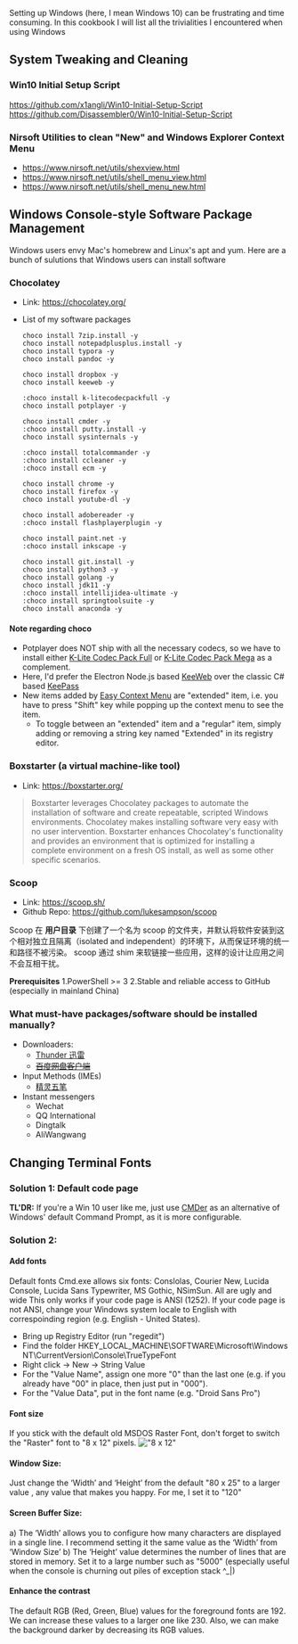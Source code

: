 Setting up Windows (here, I mean Windows 10) can be frustrating and time consuming. In this cookbook I will list all the trivialities I encountered when using Windows

## System Tweaking and Cleaning
### Win10 Initial Setup Script
https://github.com/x1angli/Win10-Initial-Setup-Script
https://github.com/Disassembler0/Win10-Initial-Setup-Script

### Nirsoft Utilities to clean "New" and Windows Explorer Context Menu
* https://www.nirsoft.net/utils/shexview.html
* https://www.nirsoft.net/utils/shell_menu_view.html
* https://www.nirsoft.net/utils/shell_menu_new.html

## Windows Console-style Software Package Management
Windows users envy Mac's homebrew and Linux's apt and yum. Here are a bunch of sulutions that Windows users can install software

### Chocolatey
* Link: https://chocolatey.org/

* List of my software packages

      choco install 7zip.install -y
      choco install notepadplusplus.install -y
      choco install typora -y
      choco install pandoc -y

      choco install dropbox -y
      choco install keeweb -y
      
      :choco install k-litecodecpackfull -y
      choco install potplayer -y
      
      choco install cmder -y
      :choco install putty.install -y
      choco install sysinternals -y
      
      :choco install totalcommander -y
      :choco install ccleaner -y
      :choco install ecm -y
      
      choco install chrome -y
      choco install firefox -y
      choco install youtube-dl -y

      choco install adobereader -y
      :choco install flashplayerplugin -y
      
      choco install paint.net -y
      :choco install inkscape -y
      
      choco install git.install -y
      choco install python3 -y
      choco install golang -y
      choco install jdk11 -y
      :choco install intellijidea-ultimate -y
      :choco install springtoolsuite -y 
      choco install anaconda -y 

#### Note regarding choco
* Potplayer does NOT ship with all the necessary codecs, so we have to install either [K-Lite Codec Pack Full](https://chocolatey.org/packages/k-litecodecpackfull) or [K-Lite Codec Pack Mega](https://chocolatey.org/packages/k-litecodecpackmega) as a complement.
* Here, I'd prefer the Electron Node.js based [KeeWeb](https://keeweb.info/) over the classic C# based [KeePass](https://keepass.info/)
* New items added by [Easy Context Menu](https://chocolatey.org/packages/ecm) are "extended" item, i.e. you have to press "Shift" key while popping up the context menu to see the item. 
    * To toggle between an "extended" item and a "regular" item, simply adding or removing a string key named "Extended" in its registry editor.

### Boxstarter (a virtual machine-like tool)
* Link: https://boxstarter.org/
> Boxstarter leverages Chocolatey packages to automate the installation of software and create repeatable, scripted Windows environments. Chocolatey makes installing software very easy with no user intervention. Boxstarter enhances Chocolatey's functionality and provides an environment that is optimized for installing a complete environment on a fresh OS install, as well as some other specific scenarios.

### Scoop
* Link: https://scoop.sh/
* Github Repo: https://github.com/lukesampson/scoop

Scoop 在 __用户目录__ 下创建了一个名为 scoop 的文件夹，并默认将软件安装到这个相对独立且隔离（isolated and independent）的环境下，从而保证环境的统一和路径不被污染。
scoop 通过 shim 来软链接一些应用，这样的设计让应用之间不会互相干扰。

__Prerequisites__ 
1.PowerShell >= 3
2.Stable and reliable access to GitHub (especially in mainland China)

### What must-have packages/software should be installed manually?
* Downloaders: 
    * [Thunder 迅雷](http://u.xunlei.com/)
    * ~~[百度网盘客户端](https://pandownload.com/)~~
* Input Methods (IMEs) 
    * [精灵五笔](http://www.jlwubi.com/)
* Instant messengers
    * Wechat
    * QQ International
    * Dingtalk 
    * AliWangwang    

## Changing Terminal Fonts
### Solution 1: Default code page 
__TL'DR:__ If you're a Win 10 user like me, just use [CMDer](http://cmder.net/) as an alternative of Windows' default Command Prompt, as it is more configurable.

### Solution 2: 

#### Add fonts
Default fonts Cmd.exe allows six fonts: Conslolas, Courier New, Lucida Console, Lucida Sans Typewriter, MS Gothic, NSimSun. All are ugly and wide
This only works if your code page is ANSI (1252). 
If your code page is not ANSI, change your Windows system locale to English with correspoinding region (e.g. English - United States).

* Bring up Registry Editor (run "regedit")
* Find the folder HKEY_LOCAL_MACHINE\SOFTWARE\Microsoft\Windows NT\CurrentVersion\Console\TrueTypeFont
* Right click -> New -> String Value
* For the "Value Name", assign one more "0" than the last one (e.g. if you already have "00" in place, then just put in "000").
* For the "Value Data", put in the font name (e.g. "Droid Sans Pro")

#### Font size
If you stick with the default old MSDOS Raster Font, don't forget to switch the "Raster" font to "8 x 12" pixels.
!["8 x 12"](http://www.pagestart.com/images/386_Win7_CommandPrompt-03.jpg)


#### Window Size:
Just change the ‘Width’ and ‘Height’ from the default "80 x 25" to a larger value , any value that makes you happy. For me, I set it to "120"

#### Screen Buffer Size:
a) The ‘Width’ allows you to configure how many characters are displayed in a single line. I recommend setting it the same value as the ‘Width’ from ‘Window Size’
b) The ‘Height’ value determines the number of lines that are stored in memory. Set it to a large number such as "5000" (especially useful when the console is churning out piles of exception stack ^_|) 

#### Enhance the contrast
The default  RGB (Red, Green, Blue) values for the foreground fonts are 192. We can increase these values to a larger one like 230.
Also, we can make the background darker by decreasing its RGB values.



